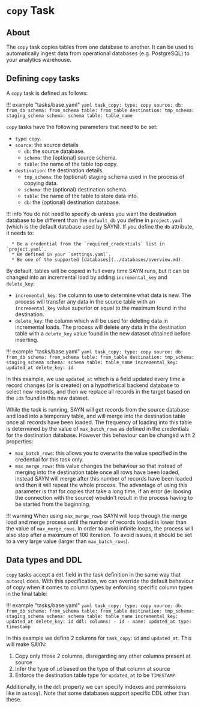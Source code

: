 # `copy` Task

## About

The `copy` task copies tables from one database to another. It can be used to automatically
ingest data from operational databases (e.g. PostgreSQL) to your analytics warehouse.

## Defining `copy` tasks

A `copy` task is defined as follows:

!!! example "tasks/base.yaml"
    ```yaml
    task_copy:
      type: copy
      source:
        db: from_db
        schema: from_schema
        table: from_table
      destination:
        tmp_schema: staging_schema
        schema: schema
        table: table_name
    ```

`copy` tasks have the following parameters that need to be set:

* `type`: `copy`.
* `source`: the source details
    * `db`: the source database.
    * `schema`: the (optional) source schema.
    * `table`: the name of the table top copy.
* `destination`: the destination details.
    * `tmp_schema`: the (optional) staging schema used in the process of copying data.
    * `schema`: the (optional) destination schema.
    * `table`: the name of the table to store data into.
    * `db`: the (optional) destination database.

!!! info
    You do not need to specify `db` unless you want the destination database to be different than the `default_db` you define in `project.yaml` (which is the default database used by SAYN). If you define the `db` attribute, it needs to:

      * Be a credential from the `required_credentials` list in `project.yaml`.
      * Be defined in your `settings.yaml`.
      * Be one of the supported [databases](../databases/overview.md).

By default, tables will be copied in full every time SAYN runs, but it can be changed into an incremental
load by adding `incremental_key` and `delete_key`:

* `incremental_key`: the column to use to determine what data is new. The process will transfer
  any data in the source table with an `incremental_key` value superior or equal to the maximum
  found in the destination.
* `delete_key`: the column which will be used for deleting data in incremental loads. The process
  will delete any data in the destination table with a `delete_key` value found in the new dataset
  obtained before inserting.

!!! example "tasks/base.yaml"
    ```yaml
    task_copy:
      type: copy
      source:
        db: from_db
        schema: from_schema
        table: from_table
      destination:
        tmp_schema: staging_schema
        schema: schema
        table: table_name
      incremental_key: updated_at
      delete_key: id
    ```

In this example, we use `updated_at` which is a field updated every time a record changes (or is created)
on a hypothetical backend database to select new records, and then we replace all records in the target
based on the `id`s found in this new dataset.

While the task is running, SAYN will get records from the source database and load into a temporary table,
and will merge into the destination table once all records have been loaded. The frequency of loading
into this table is determined by the value of `max_batch_rows` as defined in the credentials for the
destination database. However this behaviour can be changed with 2 properties:

* `max_batch_rows`: this allows you to overwrite the value specified in the credential for this task only.
* `max_merge_rows`: this value changes the behaviour so that instead of merging into the destination
  table once all rows have been loaded, instead SAYN will merge after this number of records have been
  loaded and then it will repeat the whole process. The advantage of using this parameter is that for
  copies that take a long time, if an error (ie: loosing the connection with the source) wouldn't result
  in the process having to be started from the beginning.

!!! warning
  When using `max_merge_rows` SAYN will loop through the merge load and merge process until the number of
  records loaded is lower than the value of `max_merge_rows`. In order to avoid infinite loops, the process
  will also stop after a maximum of 100 iteration. To avoid issues, it should be set to a very large
  value (larger than `max_batch_rows`).

## Data types and DDL

`copy` tasks accept a `ddl` field in the task definition in the same way that `autosql` does. With this
specification, we can override the default behaviour of copy when it comes to column types by enforcing
specific column types in the final table:

!!! example "tasks/base.yaml"
    ```yaml
    task_copy:
      type: copy
      source:
        db: from_db
        schema: from_schema
        table: from_table
      destination:
        tmp_schema: staging_schema
        schema: schema
        table: table_name
      incremental_key: updated_at
      delete_key: id
      ddl:
        columns:
          - id
          - name: updated_at
            type: timestamp
    ```

In this example we define 2 columns for `task_copy`: `id` and `updated_at`. This will make SAYN:
1. Copy only those 2 columns, disregarding any other columns present at source
2. Infer the type of `id` based on the type of that column at source
3. Enforce the destination table type for `updated_at` to be `TIMESTAMP`

Additionally, in the `ddl` property we can specify indexes and permissions like in `autosql`.
Note that some databases support specific DDL other than these.
